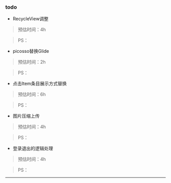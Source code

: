 ### todo

* RecycleView调整

 > 预估时间：4h

 > PS：

* picosso替换Glide

 > 预估时间：2h 

 > PS：

* 点击Item条目展示方式替换

 > 预估时间：6h

  > PS：

* 图片压缩上传

 > 预估时间：4h

  > PS：

* 登录退出的逻辑处理

 > 预估时间：4h

  > PS：

___
